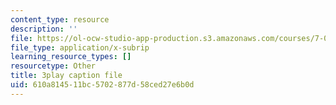 ```yaml
---
content_type: resource
description: ''
file: https://ol-ocw-studio-app-production.s3.amazonaws.com/courses/7-01sc-fundamentals-of-biology-fall-2011/610a814511bc5702877d58ced27e6b0d_MqNq9S1_Ct8.vtt
file_type: application/x-subrip
learning_resource_types: []
resourcetype: Other
title: 3play caption file
uid: 610a8145-11bc-5702-877d-58ced27e6b0d
---
```

